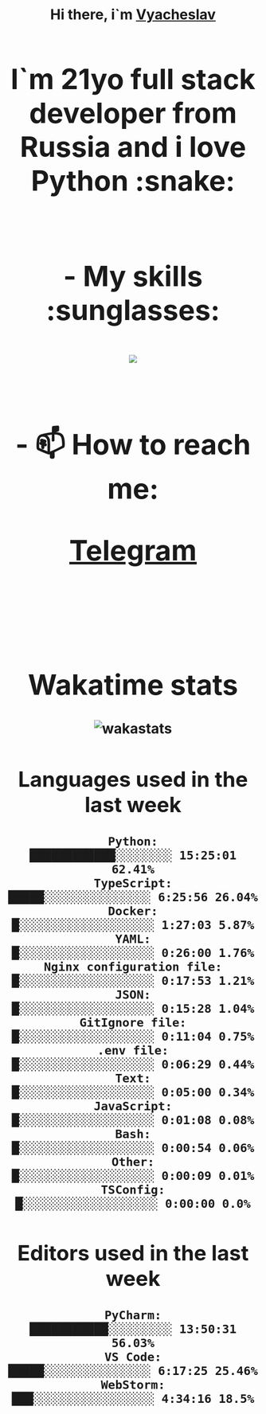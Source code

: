 <h1 align='center'>Hi there, i`m <a href='https://t.me/syavabrazzzers'>Vyacheslav<a/> <h1/>

<p>I`m 21yo full stack developer from Russia and i love Python :snake: <p/>

<br>
- My skills :sunglasses:
<p align="center">
    <img src="https://skillicons.dev/icons?i=git,docker,linux,postgres,mysql,python,django,fastapi,javascript,typescript,react,next,tailwind" />
<p/>

<br>
- 📫 How to reach me: 
<p>
<a href='https://t.me/syavabrazzzers'>Telegram<a/>
<p/>
<br>

<h1 align='center'>Wakatime stats</h1>

<img alt="wakastats" src="https://waka-widget.up.railway.app/language?langs=all&user=TaiLo&randomGradient=true&bgLineColor=696969&maxLangs=5&theme=dark" />
    
<!--START_SECTION:waka-->
## Languages used in the last week
```text
Python:               ████████████░░░░░░░░ 15:25:01 62.41%
TypeScript:           █████░░░░░░░░░░░░░░░ 6:25:56 26.04%
Docker:               █░░░░░░░░░░░░░░░░░░░ 1:27:03 5.87%
YAML:                 █░░░░░░░░░░░░░░░░░░░ 0:26:00 1.76%
Nginx configuration file: █░░░░░░░░░░░░░░░░░░░ 0:17:53 1.21%
JSON:                 █░░░░░░░░░░░░░░░░░░░ 0:15:28 1.04%
GitIgnore file:       █░░░░░░░░░░░░░░░░░░░ 0:11:04 0.75%
.env file:            █░░░░░░░░░░░░░░░░░░░ 0:06:29 0.44%
Text:                 █░░░░░░░░░░░░░░░░░░░ 0:05:00 0.34%
JavaScript:           █░░░░░░░░░░░░░░░░░░░ 0:01:08 0.08%
Bash:                 █░░░░░░░░░░░░░░░░░░░ 0:00:54 0.06%
Other:                █░░░░░░░░░░░░░░░░░░░ 0:00:09 0.01%
TSConfig:             █░░░░░░░░░░░░░░░░░░░ 0:00:00 0.0%
```
## Editors used in the last week
```text
PyCharm:              ███████████░░░░░░░░░ 13:50:31 56.03%
VS Code:              █████░░░░░░░░░░░░░░░ 6:17:25 25.46%
WebStorm:             ███░░░░░░░░░░░░░░░░░ 4:34:16 18.5%
```

<!--END_SECTION:waka-->


